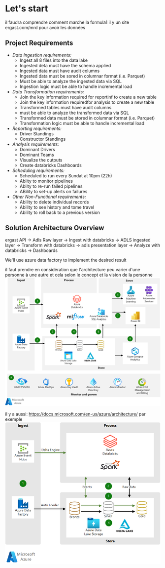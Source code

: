 # Let's start
il faudra comprendre comment marche la formula1
il y un site ergast.com/mrd pour avoir les données

## Project Requirements
- *Data Ingestion requirements:*
  - Ingest all 8 files into the data lake
  - Ingested deta must have the schema applied
  - Ingested data must have audit columns
  - Ingested data must be sored in columnar format (i.e. Parquet)
  - Must be able to analyze the ingested data via SQL
  - Ingestion logic must be able to handle incremental load
- *Data Transformation requirements:*
  - Join the key information required for reportinf to create a new table
  - Join the key information requiredfor analysis to create a new table
  - Transformed tables must have audit columns
  - must be able to analyze the transformed data via SQL
  - Transformed data must be stored in columnar format (i.e. Parquet)
  - Transformation logic must be able to handle incremental load
- *Reporting requirements:*
  - Driver Standings
  - Constructor Standings
- *Analysis requirements:*
  - Dominant Drivers
  - Dominant Teams
  - Visualize the outputs
  - Create databricks Dashboards
- *Scheduling requirements:*
  - Scheduled to run every Sundat at 10pm (22h)
  - Ablity to monitor pipelines
  - Ablity to re-run failed pipelines
  - ABility to set-up alerts on failures
- *Other Non-Functional requirements:*
  - Ability to delete individual records
  - Ability to see history and tome travel
  - Ability to roll back to a previous version

## Solution Architecture Overview

ergast API -> Adls Raw layer -> Ingest with databricks -> ADLS ingested layer -> Transform with databricks -> adls presentation layer -> Analyze with databricks -> Dashboards

We'll use azure data factory to implement the desired result

il faut prendre en considération que l'architecture peu varier d'une personne à une autre et cela selon le concept et la vision de la personne
![](2022-08-15-01-28-04.png)

il y a aussi: https://docs.microsoft.com/en-us/azure/architecture/
par exemple 
![](2022-08-15-01-36-14.png)

